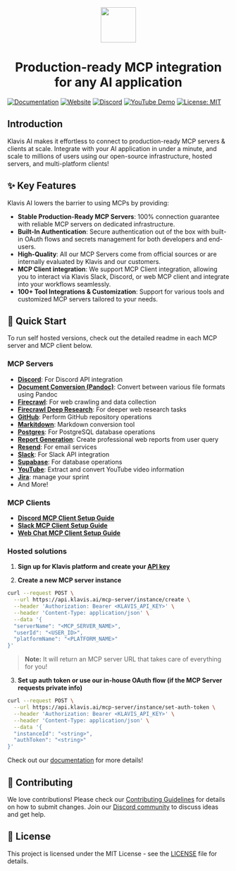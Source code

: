 <div align="center">
  <picture>
    <img src="https://raw.githubusercontent.com/klavis-ai/klavis/main/static/klavis-ai.png" width="80">
  </picture>
</div>

<h1 align="center">Production-ready MCP integration for any AI application</h1>

[![Documentation](https://img.shields.io/badge/Documentation-📖-green)](https://docs.klavis.ai)
[![Website](https://img.shields.io/badge/Website-🌐-purple)](https://www.klavis.ai)
[![Discord](https://img.shields.io/badge/Discord-Join-7289DA?logo=discord&logoColor=white)](https://discord.com/invite/P6fFgv2w)
[![YouTube Demo](https://img.shields.io/badge/Demo-YouTube-red)](https://www.youtube.com/@KlavisAI-w2l)
[![License: MIT](https://img.shields.io/badge/License-MIT-blue.svg)](LICENSE)

## Introduction

Klavis AI makes it effortless to connect to production-ready MCP servers & clients at scale. Integrate with your AI application in under a minute, and scale to millions of users using our open-source infrastructure, hosted servers, and multi-platform clients!

## ✨ Key Features

Klavis AI lowers the barrier to using MCPs by providing:
- **Stable Production-Ready MCP Servers**: 100% connection guarantee with reliable MCP servers on dedicated infrastructure.
- **Built-In Authentication**: Secure authentication out of the box with built-in OAuth flows and secrets management for both developers and end-users.
- **High-Quality**: All our MCP Servers come from official sources or are internally evaluated by Klavis and our customers.
- **MCP Client integration**: We support MCP Client integration, allowing you to interact via Klavis Slack, Discord, or web MCP client and integrate into your workflows seamlessly.
- **100+ Tool Integrations & Customization**: Support for various tools and customized MCP servers tailored to your needs.

## 🚀 Quick Start

To run self hosted versions, check out the detailed readme in each MCP server and MCP client below.

### MCP Servers
- [**Discord**](mcp_servers/discord/README.md): For Discord API integration
- [**Document Conversion (Pandoc)**](mcp_servers/pandoc/README.md): Convert between various file formats using Pandoc
- [**Firecrawl**](mcp_servers/firecrawl/README.md): For web crawling and data collection
- [**Firecrawl Deep Research**](mcp_servers/firecrawl_deep_research/README.md): For deeper web research tasks
- [**GitHub**](mcp_servers/github/README.md): Perform GitHub repository operations
- [**Markitdown**](mcp_servers/markitdown/README.md): Markdown conversion tool
- [**Postgres**](mcp_servers/postgres/README.md): For PostgreSQL database operations
- [**Report Generation**](mcp_servers/report_generation/README.md): Create professional web reports from user query
- [**Resend**](mcp_servers/resend/README.md): For email services
- [**Slack**](mcp_servers/slack/README.md): For Slack API integration
- [**Supabase**](mcp_servers/supabase/README.md): For database operations
- [**YouTube**](mcp_servers/youtube/README.md): Extract and convert YouTube video information
- [**Jira**](mcp_servers/jira/README.md): manage your sprint
- And More!

### MCP Clients
- [**Discord MCP Client Setup Guide**](mcp-clients/README-Discord.md)
- [**Slack MCP Client Setup Guide**](mcp-clients/README-Slack.md)
- [**Web Chat MCP Client Setup Guide**](mcp-clients/README-Web.md)

### Hosted solutions

1. **Sign up for Klavis platform and create your [API key](https://www.klavis.ai/home/api-keys)**

2. **Create a new MCP server instance**
```bash
curl --request POST \
  --url https://api.klavis.ai/mcp-server/instance/create \
  --header 'Authorization: Bearer <KLAVIS_API_KEY>' \
  --header 'Content-Type: application/json' \
  --data '{
  "serverName": "<MCP_SERVER_NAME>",
  "userId": "<USER_ID>",
  "platformName": "<PLATFORM_NAME>"
}'
```
> **Note:** It will return an MCP server URL that takes care of everything for you!

3. **Set up auth token or use our in-house OAuth flow (if the MCP Server requests private info)**
```bash
curl --request POST \
  --url https://api.klavis.ai/mcp-server/instance/set-auth-token \
  --header 'Authorization: Bearer <KLAVIS_API_KEY>' \
  --header 'Content-Type: application/json' \
  --data '{
  "instanceId": "<string>",
  "authToken": "<string>"
}'
```

Check out our [documentation](https://docs.klavis.ai) for more details!

## 🤝 Contributing

We love contributions! Please check our [Contributing Guidelines](CONTRIBUTING.md) for details on how to submit changes. Join our [Discord community](https://discord.com/invite/P6fFgv2w) to discuss ideas and get help.

## 📜 License
This project is licensed under the MIT License - see the [LICENSE](LICENSE) file for details.
